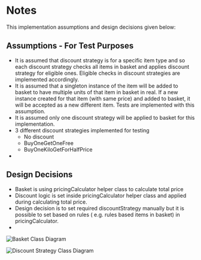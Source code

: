 # Notes
This implementation assumptions and design decisions given below:

## Assumptions - For Test Purposes

- It is assumed that discount strategy is for a specific item type and so each discount strategy checks all items in basket and applies discount strategy for eligible ones. Eligible checks in discount strategies are implemented accordingly.
- It is assumed that a singleton instance of the item will be added to basket to have multiple units of that item in basket in real. If a new instance created for that item (with same price) and added to basket, it will be accepted as a new different item. Tests are implemented with this assumption.
- It is assumed only one discount strategy will be applied to basket for this implementation. 
- 3 different discount strategies implemented for testing
  - No discount
  - BuyOneGetOneFree
  - BuyOneKiloGetForHalfPrice
- 
## Design Decisions

- Basket is using pricingCalculator helper class to calculate total price
- Discount logic is set inside pricingCalculator helper class and applied during calculating total price. 
- Design decision is to set required discountStrategy manually but it is possible to set based on rules ( e.g. rules based items in basket) in pricingCalculator.
- 

![](/Users/alperaykac/IdeaProjects/java-technical-assignment/src/main/resources/Basket.png "Basket Class Diagram")

![](/Users/alperaykac/IdeaProjects/java-technical-assignment/src/main/resources/DiscountStrategy.png "Discount Strategy Class Diagram")